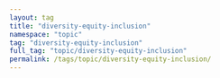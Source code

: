 ```yaml
---
layout: tag
title: "diversity-equity-inclusion"
namespace: "topic"
tag: "diversity-equity-inclusion"
full_tag: "topic/diversity-equity-inclusion"
permalink: /tags/topic/diversity-equity-inclusion/
---
```

